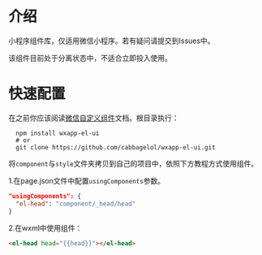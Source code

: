 # 介绍
小程序组件库，仅适用微信小程序。若有疑问请提交到Issues中。

该组件目前处于分离状态中，不适合立即投入使用。

# 快速配置
在之前你应该阅读[微信自定义组件](https://developers.weixin.qq.com/miniprogram/dev/framework/custom-component/component.html)文档。根目录执行：
```
  npm install wxapp-el-ui
  # or
  git clone https://github.com/cabbagelol/wxapp-el-ui.git
```
将`component`与`style`文件夹拷贝到自己的项目中，依照下方教程方式使用组件。

1.在page.json文件中配置`usingComponents`参数。
```json
"usingComponents": {
  "el-head": "component/_head/head"
}
```
2.在wxml中使用组件：
```html
<el-head head="{{head}}"></el-head>
```

